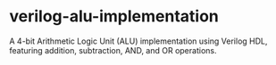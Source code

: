# verilog-alu-implementation
A 4-bit Arithmetic Logic Unit (ALU) implementation using Verilog HDL, featuring addition, subtraction, AND, and OR operations.
